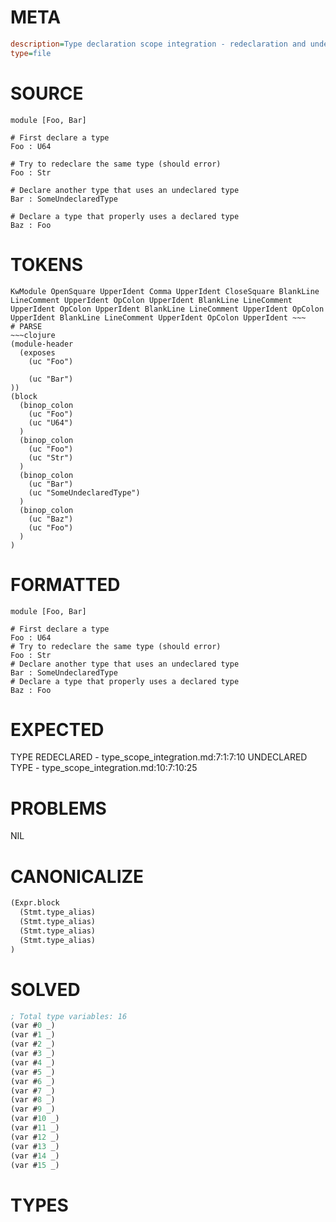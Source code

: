 # META
~~~ini
description=Type declaration scope integration - redeclaration and undeclared type errors
type=file
~~~
# SOURCE
~~~roc
module [Foo, Bar]

# First declare a type
Foo : U64

# Try to redeclare the same type (should error)
Foo : Str

# Declare another type that uses an undeclared type
Bar : SomeUndeclaredType

# Declare a type that properly uses a declared type
Baz : Foo
~~~
# TOKENS
~~~text
KwModule OpenSquare UpperIdent Comma UpperIdent CloseSquare BlankLine LineComment UpperIdent OpColon UpperIdent BlankLine LineComment UpperIdent OpColon UpperIdent BlankLine LineComment UpperIdent OpColon UpperIdent BlankLine LineComment UpperIdent OpColon UpperIdent ~~~
# PARSE
~~~clojure
(module-header
  (exposes
    (uc "Foo")

    (uc "Bar")
))
(block
  (binop_colon
    (uc "Foo")
    (uc "U64")
  )
  (binop_colon
    (uc "Foo")
    (uc "Str")
  )
  (binop_colon
    (uc "Bar")
    (uc "SomeUndeclaredType")
  )
  (binop_colon
    (uc "Baz")
    (uc "Foo")
  )
)
~~~
# FORMATTED
~~~roc
module [Foo, Bar]

# First declare a type
Foo : U64
# Try to redeclare the same type (should error)
Foo : Str
# Declare another type that uses an undeclared type
Bar : SomeUndeclaredType
# Declare a type that properly uses a declared type
Baz : Foo
~~~
# EXPECTED
TYPE REDECLARED - type_scope_integration.md:7:1:7:10
UNDECLARED TYPE - type_scope_integration.md:10:7:10:25
# PROBLEMS
NIL
# CANONICALIZE
~~~clojure
(Expr.block
  (Stmt.type_alias)
  (Stmt.type_alias)
  (Stmt.type_alias)
  (Stmt.type_alias)
)
~~~
# SOLVED
~~~clojure
; Total type variables: 16
(var #0 _)
(var #1 _)
(var #2 _)
(var #3 _)
(var #4 _)
(var #5 _)
(var #6 _)
(var #7 _)
(var #8 _)
(var #9 _)
(var #10 _)
(var #11 _)
(var #12 _)
(var #13 _)
(var #14 _)
(var #15 _)
~~~
# TYPES
~~~roc
~~~

